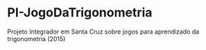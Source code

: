 # PI-JogoDaTrigonometria
Projeto Integrador em Santa Cruz sobre jogos para aprendizado da trigonometria (2015)
